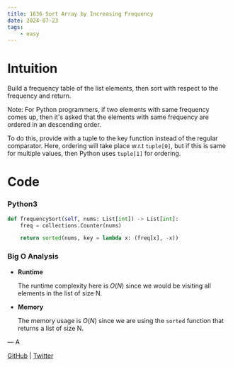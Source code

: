 ```yaml
---
title: 1636 Sort Array by Increasing Frequency
date: 2024-07-23
tags:
    - easy
---
```


# Intuition

Build a frequency table of the list elements, then sort with respect to the frequency and return.

Note: For Python programmers, if two elements with same frequency comes up, then it's asked that the elements with same frequency are ordered in an descending order.

To do this, provide with a tuple to the key function instead of the regular comparator. Here, ordering will take place w.r.t `tuple[0]`, but if this is same for multiple values, then Python uses `tuple[1]` for ordering.


# Code

### Python3

```python
def frequencySort(self, nums: List[int]) -> List[int]:
    freq = collections.Counter(nums)

    return sorted(nums, key = lambda x: (freq[x], -x))
```

### Big O Analysis

- **Runtime**

  The runtime complexity here is $O(N)$ since we would be visiting all elements in the list of size N.

- **Memory**

  The memory usage is $O(N)$ since we are using the `sorted` function that returns a list of size N.

— A

[GitHub](https://github.com/AtharvaKamble) | [Twitter](https://twitter.com/AtharvaKamble07)
